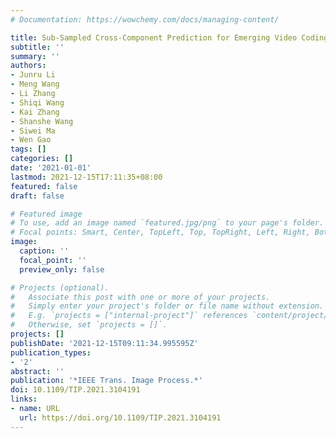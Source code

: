 ```yaml
---
# Documentation: https://wowchemy.com/docs/managing-content/

title: Sub-Sampled Cross-Component Prediction for Emerging Video Coding Standards
subtitle: ''
summary: ''
authors:
- Junru Li
- Meng Wang
- Li Zhang
- Shiqi Wang
- Kai Zhang
- Shanshe Wang
- Siwei Ma
- Wen Gao
tags: []
categories: []
date: '2021-01-01'
lastmod: 2021-12-15T17:11:35+08:00
featured: false
draft: false

# Featured image
# To use, add an image named `featured.jpg/png` to your page's folder.
# Focal points: Smart, Center, TopLeft, Top, TopRight, Left, Right, BottomLeft, Bottom, BottomRight.
image:
  caption: ''
  focal_point: ''
  preview_only: false

# Projects (optional).
#   Associate this post with one or more of your projects.
#   Simply enter your project's folder or file name without extension.
#   E.g. `projects = ["internal-project"]` references `content/project/deep-learning/index.md`.
#   Otherwise, set `projects = []`.
projects: []
publishDate: '2021-12-15T09:11:34.995595Z'
publication_types:
- '2'
abstract: ''
publication: '*IEEE Trans. Image Process.*'
doi: 10.1109/TIP.2021.3104191
links:
- name: URL
  url: https://doi.org/10.1109/TIP.2021.3104191
---
```

